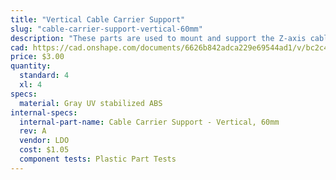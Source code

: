 ```yaml
---
title: "Vertical Cable Carrier Support"
slug: "cable-carrier-support-vertical-60mm"
description: "These parts are used to mount and support the Z-axis cable carriers. The gusset also functions as an area for the Z-axis motor and encoder cables to be routed through."
cad: https://cad.onshape.com/documents/6626b842adca229e69544ad1/v/bc2c49ac1a57d66286459079/e/00cbf685ede186fb41672894
price: $3.00
quantity:
  standard: 4
  xl: 4
specs:
  material: Gray UV stabilized ABS
internal-specs:
  internal-part-name: Cable Carrier Support - Vertical, 60mm
  rev: A
  vendor: LDO
  cost: $1.05
  component tests: Plastic Part Tests
---
```

